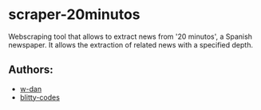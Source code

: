# scraper-20minutos

Webscraping tool that allows to extract news from '20 minutos', a Spanish newspaper. It allows the extraction of related news with a specified depth.



## Authors:

- [w-dan](https://github.com/w-dan)
- [blitty-codes](https://github.com/blitty-codes)